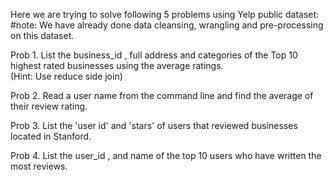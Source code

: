 
Here we are trying to solve following 5 problems using Yelp public dataset:
#note: We have already done data cleansing, wrangling and pre-processing on this dataset.

Prob 1.	List	the		business_id	,	full	address	and	categories	of	the	Top	10	highest	rated	businesses	using	the	average	ratings.	
(Hint: Use reduce	side	join)

Prob 2. Read	a	user	name	from	the command	line	and	find	the	average	of	their	review	rating.

Prob 3.	List	the	'user	id'	and	'stars'	of	users	that	reviewed	businesses	located	in Stanford.

Prob 4.	List	the		user_id	,	and	name of	the	top	10	users	who	have	written	the	most reviews.

